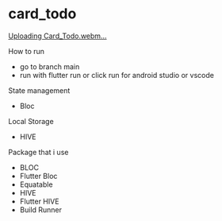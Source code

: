 # card_todo

[Uploading Card_Todo.webm…]()


How to run 
* go to branch main
* run with flutter run or click run for android studio or vscode

State management
* Bloc

Local Storage
* HIVE

Package that i use
* BLOC
* Flutter Bloc
* Equatable
* HIVE
* Flutter HIVE
* Build Runner
